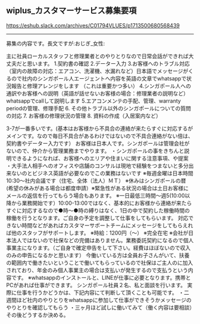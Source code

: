 wiplus_カスタマーサービス募集要項
---
https://eshub.slack.com/archives/C01794VLUES/p1713500680568439

---
募集の内容です。長文ですが:おじぎ_女性:

主に社員ローカルスタッフと修理業者とのやりとりなので日常会話ができれば大丈夫だと思います。
1.契約書の確認
2.データー入力
3.お客様へのトラブル対応（室内の故障の対応：エアコン、洗濯機、水漏れなど）日本語でメッセージがくるので社内のシンガポール人エージェントへ内容を英語の文章でwhatsappで状況報告と修理アレンジをします
（これは重要かつ多い）
4.シンガポール人への通訳やお客様への説明（英語が話せないお客様の場合：修理業者の説明など）whatsappでcallして説明します
5.エアコンメンテの手配、管理、warranty periodの管理、修理手配
6. その他トラブル以外のシンガポールについての質問の対応
7. お客様の修理状況の管理
8. 資料の作成（入居案内など）

3-7が一番多いです。(基本はお客様から不具合の連絡が来たらすぐに対応するがメインです。なので毎日不具合があるわけではないので不具合連絡がない倍は、契約書やデーター入力です）
お客様は日本人です。シンガポールは管理会社がないので、仲介から管理業務までやります。
・シンガポールの事をきちんと説明できるようになれば、お客様へのエリアや住まいに関する注意事項、や提案
・大手法人相手へのオフィスや店舗のコンサルは現地で経験をつまないと多分出来ないのとビジネス英語が必要なのでこの業務はないです
※毎週金曜は日本時間10:30〜社内会議です（住宅、全体（法人）ＭＴ）
※休みはシンガポールの暦　(希望の休みがある場合は都度申請）※緊急性がある状況の場合は土日お客様にメールの返信を行ってもらう場合もあります。
※一日最低三時間〜週5(10:00以降から業務開始です）10:00-13:00ではなく、基本的にお客様から連絡が来たらすぐに対応するなので●時〜●時の縛りはなく、1日の中で契約した稼働時間の稼働を行うとなります。ご自身の予定を調整して仕事をしてもらいます。
対応できない時間などがあればカスタマーサポートチームにメッセージをしてもらえれば他のスタッフがサポートします。
※時給：1200円（〜）
※完全在宅
※会社が日本法人ではないので社保などの完備はありません。業務委託契約になるので個人事業主になります。（ご自身で確定申告をして下さい。経費はほぼないので収入のみの申告になるかと思います）
今働いている方は全員お子さんがいて、扶養の範囲内で働きたいということで働いてもらっているので社保はご主人のに加入されており、年金のみ個人事業主の場合は支払いが発生するので支払うという内容です。
※whatsappのインストールと、LINEが仕事に必要となります。携帯とPCがあれば仕事ができます。
シンガポール社員２名、私と面談を行います。
実際に仕事を行うかどうかは、下記内容にて判断して頂くことも可能です。
・二週間ほど社内のやりとりをwhatsappに参加して仕事ができそうかメッセージのやりとりを確認してもらう
・三ヶ月ほど試しに働いてみて（働く内容は要相談）その後どうするか決める。
